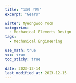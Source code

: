 ```yaml
---
title: "13장 기어"
excerpt: "Gears"

wirter: Myeongwoo Yoon
categories:
  - Mechanical Elements Design
tags:
  - Mechanical Engineering

use_math: true
toc: true
toc_sticky: true
 
date: 2023-12-14
last_modified_at: 2023-12-15
---
```


